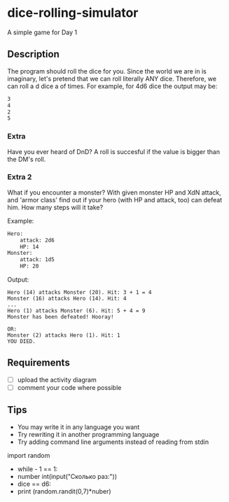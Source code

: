 # dice-rolling-simulator
A simple game for Day 1

## Description
The program should roll the dice for you. Since the world we are in is imaginary, let's pretend that we can roll literally ANY dice. Therefore, we can roll a d<number> dice a <number> of times.
For example, for 4d6 dice the output may be:
```txt
3
4
2
5
```


### Extra
Have you ever heard of DnD? A roll is succesful if the value is bigger than the DM's roll. 


### Extra 2
What if you encounter a monster? With given monster HP and XdN attack, and 'armor class' find out if your hero (with HP and attack, too) can defeat him. How many steps will it take?

Example:
```txt
Hero:
    attack: 2d6
    HP: 14
Monster: 
    attack: 1d5
    HP: 20
``` 
Output:
```
Hero (14) attacks Monster (20). Hit: 3 + 1 = 4
Monster (16) attacks Hero (14). Hit: 4
...
Hero (1) attacks Monster (6). Hit: 5 + 4 = 9
Monster has been defeated! Hooray!

OR:
Monster (2) attacks Hero (1). Hit: 1
YOU DIED.

```

## Requirements
- [ ] upload the activity diagram
- [ ] comment your code where possible

## Tips
- You may write it in any language you want
- Try rewriting it in another programming language
- Try adding command line arguments instead of reading from stdin

import random
- while - 1 == 1:
- number int(input("Сколько раз:"))
- dice == d6:
- print (random.randit(0,7)*nuber)
